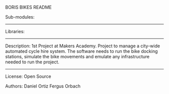 BORIS BIKES README

Sub-modules:


---------
Libraries:

---------
Description:
1st Project at Makers Academy. Project to manage a city-wide automated cycle hire system. The software needs to run the bike docking stations, simulate the bike movements and emulate any infrastructure needed to run the project.

---------
License:
Open Source


Authors:
Daniel Ortiz
Fergus Orbach

